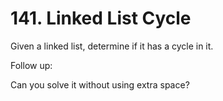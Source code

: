 # 141. Linked List Cycle

Given a linked list, determine if it has a cycle in it.

Follow up:

Can you solve it without using extra space? 